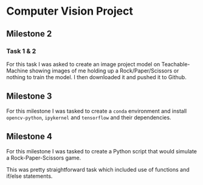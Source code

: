 # Computer Vision Project
## Milestone 2
### Task 1 & 2
For this task I was asked to create an image project model on Teachable-Machine showing images of me holding up a Rock/Paper/Scissors or nothing to train the model. I then downloaded it and pushed it to Github.

## Milestone 3
For this milestone I was tasked to create a `conda` environment and install `opencv-python`, `ipykernel` and `tensorflow` and their dependencies.

## Milestone 4
For this milestone I was tasked to create a Python script that would simulate a Rock-Paper-Scissors game. 

This was pretty straightforward task which included use of functions and if/else statements.